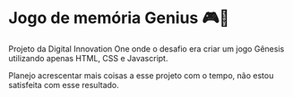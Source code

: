 # Jogo de memória Genius 🎮🚥

Projeto da Digital Innovation One onde o desafio era criar um jogo Gênesis utilizando apenas HTML, CSS e Javascript.

Planejo acrescentar mais coisas a esse projeto com o tempo, não estou satisfeita com esse resultado.
